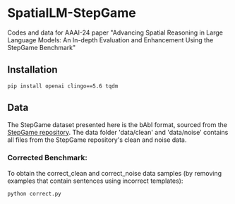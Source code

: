 # SpatialLM-StepGame
Codes and data for AAAI-24 paper "Advancing Spatial Reasoning in Large Language Models: An In-depth Evaluation and Enhancement Using the StepGame Benchmark"

## Installation
```
pip install openai clingo==5.6 tqdm
```

## Data
The StepGame dataset presented here is the bAbI format, sourced from the [StepGame repository](https://github.com/ZhengxiangShi/StepGame/tree/main/Code/babi_format/). The data folder 'data/clean' and 'data/noise' contains all files from the StepGame repository's clean and noise data.

### Corrected Benchmark:
To obtain the correct_clean and correct_noise data samples (by removing examples that contain sentences using incorrect templates):
```python
python correct.py
```
